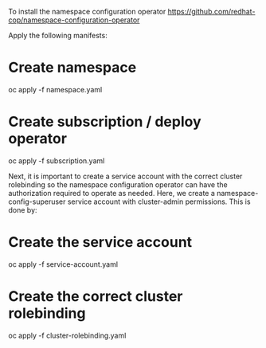 To install the namespace configuration operator https://github.com/redhat-cop/namespace-configuration-operator

Apply the following manifests:

# Create namespace
oc apply -f namespace.yaml

# Create subscription / deploy operator
oc apply -f subscription.yaml

Next, it is important to create a service account with the correct cluster rolebinding so the namespace configuration operator can have the authorization required to operate as needed.
Here, we create a namespace-config-superuser service account with cluster-admin permissions. This is done by:

# Create the service account
oc apply -f service-account.yaml

# Create the correct cluster rolebinding
oc apply -f cluster-rolebinding.yaml
